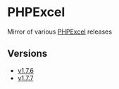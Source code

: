 # PHPExcel

Mirror of various [PHPExcel](http://phpexcel.codeplex.com) releases

## Versions

* [v1.7.6](https://github.com/hoppinger/phpexcel/tree/v1.7.6)
* [v1.7.7](https://github.com/hoppinger/phpexcel/tree/v1.7.7)
